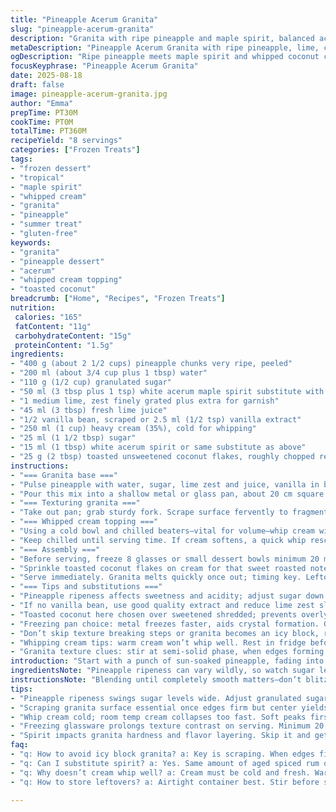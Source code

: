 ```yaml
---
title: "Pineapple Acerum Granita"
slug: "pineapple-acerum-granita"
description: "Granita with ripe pineapple and maple spirit, balanced acidity from lime, and a creamy coconut finish. A refreshing frozen dessert with a twist—no eggs or nuts, gluten-free. Notes on texture and freezing technique highlight an artisan approach. Whipped cream fold-in adds richness, toasted coconut for crunch. Experience the tropical sweetness tempered by bright citrus and warm vanilla. Spirit adds subtle warmth; can sub with spiced rum or aged tequila. Adjust sugar depending on pineapple ripeness. Freeze time flexible, texture cues crucial. Chill serving glasses to keep it icy longer. Simple but layered flavors make summer afternoons sing."
metaDescription: "Pineapple Acerum Granita with ripe pineapple, lime, creamy coconut cream, maple spirit, and toasted coconut flakes. Chilled tropical frozen dessert with texture layers."
ogDescription: "Ripe pineapple meets maple spirit and whipped coconut cream in this chilled granita. Crisp, grainy texture with citrus brightness and toasted coconut crunch."
focusKeyphrase: "Pineapple Acerum Granita"
date: 2025-08-18
draft: false
image: pineapple-acerum-granita.jpg
author: "Emma"
prepTime: PT30M
cookTime: PT0M
totalTime: PT360M
recipeYield: "8 servings"
categories: ["Frozen Treats"]
tags:
- "frozen dessert"
- "tropical"
- "maple spirit"
- "whipped cream"
- "granita"
- "pineapple"
- "summer treat"
- "gluten-free"
keywords:
- "granita"
- "pineapple dessert"
- "acerum"
- "whipped cream topping"
- "toasted coconut"
breadcrumb: ["Home", "Recipes", "Frozen Treats"]
nutrition: 
 calories: "165"
 fatContent: "11g"
 carbohydrateContent: "15g"
 proteinContent: "1.5g"
ingredients:
- "400 g (about 2 1/2 cups) pineapple chunks very ripe, peeled"
- "200 ml (about 3/4 cup plus 1 tbsp) water"
- "110 g (1/2 cup) granulated sugar"
- "50 ml (3 tbsp plus 1 tsp) white acerum maple spirit substitute with aged rum or blanco tequila"
- "1 medium lime, zest finely grated plus extra for garnish"
- "45 ml (3 tbsp) fresh lime juice"
- "1/2 vanilla bean, scraped or 2.5 ml (1/2 tsp) vanilla extract"
- "250 ml (1 cup) heavy cream (35%), cold for whipping"
- "25 ml (1 1/2 tbsp) sugar"
- "15 ml (1 tbsp) white acerum spirit or same substitute as above"
- "25 g (2 tbsp) toasted unsweetened coconut flakes, roughly chopped replacing shredded sweetened coconut"
instructions:
- "=== Granita base ==="
- "Pulse pineapple with water, sugar, lime zest and juice, vanilla in blender til insanely smooth—no chunks should remain. Should smell sharply sweet, fresh citrus punch mingling with vanilla warmth. Stir in spirit gently—this cuts through the chill for an adult kick; no need for excess, else too much ice melt risk."
- "Pour this mix into a shallow metal or glass pan, about 20 cm square. Cover loosely; place in freezer. Freeze for around 7 hours, but watch closely past 6. When edges solid and center mostly firm but not glass hard, it’s ready for texture break-up."
- "=== Texturing granita ==="
- "Take out pan; grab sturdy fork. Scrape surface fervently to fragment icy sheet into crystals. Important: not pulverized snow, but coarse grains—grainy, fluffy, sparkling crystals. Return to freezer uncovered. Chop again every 45 minutes twice if possible. This prevents clumping, gives that snappy crunch loud on the teeth. Freeze no more than 8 hours max or ice turns dense and dull."
- "=== Whipped cream topping ==="
- "Using a cold bowl and chilled beaters—vital for volume—whip cream with sugar until soft peaks. Add spirit steadily as you continue; brisk whipping will firm peaks up again but now with an aroma lift and gentle boozy bite that melds with granita. Avoid overwhipping; turn from fluffy to butter quick."
- "Keep chilled until serving time. If cream softens, a quick whip rescue. Sub: coconut cream for dairy-free, but beware heavier mouthfeel and less stability."
- "=== Assembly ==="
- "Before serving, freeze 8 glasses or small dessert bowls minimum 20 minutes; icy serveware prolongs granita’s crunch and creaminess contrast. Spoon about 125 ml (1/2 cup) granita per glass. Top each with a generous dollop of spirit-infused whipped cream."
- "Sprinkle toasted coconut flakes on cream for that sweet roasted note and crunch. Finish with a pinch of lime zest atop; aroma bursts awake right before tasting."
- "Serve immediately. Granita melts quickly once out; timing key. Leftovers: store in airtight container, stir before scattering into glasses again."
- "=== Tips and substitutions ==="
- "Pineapple ripeness affects sweetness and acidity; adjust sugar down if mango used instead or if using canned juice (reduce water accordingly). Spirit optional but highly recommended for cutting ice hardness and layering flavor."
- "If no vanilla bean, use good quality extract and reduce lime zest slightly to avoid flavor clash."
- "Toasted coconut here chosen over sweetened shredded; prevents overly sugary finish. Use dry pan and sprinkle coconut to avoid burning!"
- "Freezing pan choice: metal freezes faster, aids crystal formation. Glass is fine but longer freeze time needed."
- "Don’t skip texture breaking steps or granita becomes an icy block, ruining mouthfeel."
- "Whipping cream tips: warm cream won’t whip well. Rest in fridge beforehand. Use chilled tools."
- "Granita texture clues: stir at semi-solid phase, when edges forming but center still yielding. Avoid full freeze solid as granita texture suffers."
introduction: "Start with a punch of sun-soaked pineapple, fading into tangy lime zest sharp enough to wake you up mid-bite. I’ve fiddled with granitas too watery, too sweet, or just icy slabs. This one? Hits that perfect crystal bite. Spirit isn't just a party trick—slows ice from solidifying like concrete. Vanilla bean over extract if you got time—adds that floral note tying tropical with maple. Whip cream becomes more than fluffy topping here; with a shot of spirit, it sings alongside shards of cold pineapple. Toasted coconut—not the sugary kind—is my final nod to tropical crunch. Beyond the obvious sweetness, the crunch, the chill, it plays with temperature and texture so you can almost taste the island breeze. Chill glasses, timing scrapes, all matter. Not just spoon and freeze recipe but an exercise in patience and feel."
ingredientsNote: "Pineapple ripeness can vary wildly, so watch sugar levels. If it’s super ripe, cut back on sweetener. Acerum spirit is key here but can swap with spiced rum or blanco tequila for variation—just don’t skip alcohol entirely or granita textures get too hard and icy. Lime zest adds aroma; keep finely grated for best spread. Vanilla bean scraping is worth extra effort; if using extract, add it last after blending. For the topping, heavy cream whipped cold is essential for volume; a quick pour of spirit keeps it lively, but too much? Cream breaks, no fun. Toasted coconut replaces sweetened strands—gives crispness without cloying your palate. Keep all ingredients chilled where possible; it affects final texture and whip stability. Water is adjusted slightly down here to keep granita denser, less diluted. Use shallow pan for quicker freezing and better texture."
instructionsNote: "Blending until completely smooth matters—don’t blitz briefly or you’ll have pineapple chunks sinking or uneven texture when frozen. After pouring in pan, wait until edges are firm but center yields under finger; key moment for scraping. Use a fork, not spoon. Scraping brings granulated texture, fragile and ethereal. Return to freezer uncovered to dry out surface. Repeated scrapes every 40-50 minutes turn ice into proper granita—not just frozen pineapple soup. Whip cream with sugar at soft peak before adding spirit gradually, whipping to firm peaks again; this helps cream incorporate alcohol without breaking. Serve granita in frozen glasses for longer chill; no lazy room temp or it melts fast. Toast coconut in dry pan over medium heat, watch closely—aroma will jump, color golden brown; remove immediately to prevent bitterness. Timing counts in frozen desserts; notes adjusted by a few minutes to reflect real kitchen rhythm, but visual and tactile cues trump timers. Experience beats stopwatch."
tips:
- "Pineapple ripeness swings sugar levels wide. Adjust granulated sugar down if extra sweet. I’ve seen granita turn soggy when sugar was too high. Use 400 g ripe chunks but check juiciness first; watery fruit kills texture crispness fast. Water quantity tweak depends too - less if canned juice used. Acerum or spiced rum substitutes work but excess alcohol kills freeze; measure carefully. Zest lime finely, mix in blender dry ends clump. Vanilla bean scraping better than extract; insert later after blender stops. Pure vanilla smell signals done blending - don’t blitz briefly or chunks remain. Keep everything chilled especially cream and utensils before whipping; cold means volume."
- "Scraping granita surface essential once edges firm but center yields under finger. Use fork not spoon, hard strokes to break icy sheet into coarse grain crystals not powder. Scrape every 40-50 mins for max crunch; skip and get solid ice block. Surface should sparkle like crushed gems. Uncovered in freezer helps dry surface, prevents dense lumps. Frozen metal pan freezes faster, aids sharper crystals but glass fine with longer freeze. Texture cues over timers: edges solid, center jiggles slightly - that’s scraping time. Not all freezers equal - watch ice don’t rely on hours."
- "Whip cream cold; room temp cream collapses too fast. Soft peaks first with sugar then add spirit steadily - too much breaks it quickly. Use 15 ml acerum or substitute. Whipping spirit in wakes aroma but balance key. Peaks firm but still light; stop before shiny buttery texture forms. Cream aroma lifts granita bite, boozy hints melt slow on tongue. Can swap coconut cream for dairy-free but texture heavier, volume less. Keep whipped cream chilled until serving. Quick re-whip possible if cream softens but avoid multiple cycles."
- "Freezing glassware prolongs texture contrast on serving. Minimum 20 minutes in freezer or more if possible. Granita melts fast once out; icy serveware holds temperature. Spoon about 125 ml granita per glass. Top with spirit-infused whipped cream dollop, finish with toasted coconut flakes. Toast coconut in dry pan over medium until golden brown, aroma jump is key - watch closely. Avoid burning, it turns bitter fast. Sprinkle lime zest last for aroma bursts just before tasting. Leftovers store airtight; stir before re-serving."
- "Spirit impacts granita hardness and flavor layering. Skip it and get brick-like ice texture. Sub aged spiced rum or blanco tequila but measure same volume or adjust water less. Lime zest aromatic oils volatile; finely grated, add after fruit blend stops. If no vanilla bean, reduce zest to avoid clash. Granita texture final result depends on patient scraping and freezing cycles. Don’t rush or freeze solid solid. Chill cream and tools beforehand. Pan choice, freezing temp, fruit ripeness all play. Watch texture cues - semi-solid phase best for scraping not frozen hard or soupy soft."
faq:
- "q: How to avoid icy block granita? a: Key is scraping. When edges firm but center soft enough, fork scrape to break ice crystals. Repeat scraping twice or thrice every 40-50 mins. No cover during scraping lets surface dry, stops lumping. Overfreezing or skipping scrapes leads to dense block. Watch texture not clock."
- "q: Can I substitute spirit? a: Yes. Same amount of aged spiced rum or blanco tequila works well. Too much alcohol melts ice too fast, so measure precisely. No alcohol means harder, less scoopable granita; sugar helps but not the same. Spirit adds subtle warmth and flavor layers."
- "q: Why doesn’t cream whip well? a: Cream must be cold and fresh. Warm cream won’t hold volume. Chill bowl and beaters before whipping. Overwhipping turns cream buttery fast; add spirit slowly at soft peak to keep structure. Coconut cream swap heavier and whips less volume."
- "q: How to store leftovers? a: Airtight container best. Stir before scooping again to loosen ice. Freeze cold but don’t freeze solid or long periods, or ice hardens too much. Re-scoop into chilled glasses right before serving to re-activate texture contrast."

---
```

